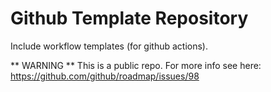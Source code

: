 # Github Template Repository

Include workflow templates (for github actions).

** WARNING ** This is a public repo. For more info see here:   
https://github.com/github/roadmap/issues/98
